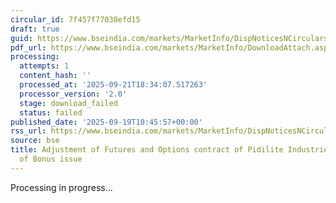 ```yaml
---
circular_id: 7f457f77038efd15
draft: true
guid: https://www.bseindia.com/markets/MarketInfo/DispNoticesNCirculars.aspx?Noticeid={5B34E9AF-0C37-4F77-B191-7EC3FDD3DF3C}&noticeno=20250919-12&dt=09/19/2025&icount=12&totcount=44&flag=0
pdf_url: https://www.bseindia.com/markets/MarketInfo/DownloadAttach.aspx?id=20250919-12&attachedId=
processing:
  attempts: 1
  content_hash: ''
  processed_at: '2025-09-21T18:34:07.517263'
  processor_version: '2.0'
  stage: download_failed
  status: failed
published_date: '2025-09-19T10:45:57+00:00'
rss_url: https://www.bseindia.com/markets/MarketInfo/DispNoticesNCirculars.aspx?Noticeid={5B34E9AF-0C37-4F77-B191-7EC3FDD3DF3C}&noticeno=20250919-12&dt=09/19/2025&icount=12&totcount=44&flag=0
source: bse
title: Adjustment of Futures and Options contract of Pidilite Industries Ltd on account
  of Bonus issue
---
```


Processing in progress...